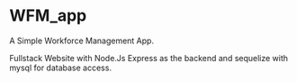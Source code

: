 # WFM_app
A Simple Workforce Management App.

Fullstack Website with Node.Js Express as the backend and sequelize with mysql for database access.
